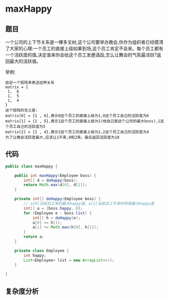 # maxHappy

## 题目

一个公司的上下节关系是一棵多叉树,这个公司要举办晚会,你作为组织者已经摸清了大家的心理:一个员工的直接上级如果到场,这个员工肯定不会来。每个员工都有一个活跃度的值,决定谁来你会给这个员工发邀请函,怎么让舞会的气氛最活跃?返回最大的活跃值。

举例:
```
给定一个矩阵来表述这种关系
matrix = {
 1,  6
 1,  5
 1,  4
}
这个矩阵的含义是:
matrix[0] = {1 , 6},表示0这个员工的直接上级为1,0这个员工自己的活跃度为6
matrix[1] = {1 , 5},表示1这个员工的直接上级为1(他自己是这个公司的最大boss),1这个员工自己的活跃度为5
matrix[2] = {1 , 4},表示2这个员工的直接上级为1,2这个员工自己的活跃度为4
为了让晚会活跃度最大,应该让1不来,0和2来。最后返回活跃度为10
```


## 代码
```java
public class maxHappy {

    public int maxHappy(Employee boss) {
        int[] d = doHappy(boss);
        return Math.max(d[0], d[1]);
    }

    private int[] doHappy(Employee boss) {
        // a[0]当前员工来时最大happy值，a[1]当前员工不来时所得最大happy值
        int[] a = {boss.happy, 0};
        for (Employee e : boss.list) {
            int[] h = doHappy(e);
            a[0] += h[1];
            a[1] += Math.max(h[0], h[1]);
        }
        return a;
    }

    private class Employee {
        int happy;
        List<Employee> list = new ArrayList<>();
    }

}
```

## 复杂度分析
